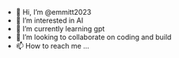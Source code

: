 - 👋 Hi, I’m @emmitt2023 
- 👀 I’m interested in AI 
- 🌱 I’m currently learning gpt
- 💞️ I’m looking to collaborate on coding and build
- 📫 How to reach me ...

<!---
emmitt2023/emmitt2023 is a ✨ special ✨ repository because its `README.md` (this file) appears on your GitHub profile.
You can click the Preview link to take a look at your changes.
--->
